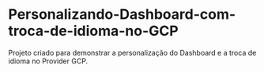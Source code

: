 # Personalizando-Dashboard-com-troca-de-idioma-no-GCP
Projeto criado para demonstrar a personalização do Dashboard e a troca de idioma no Provider GCP.
